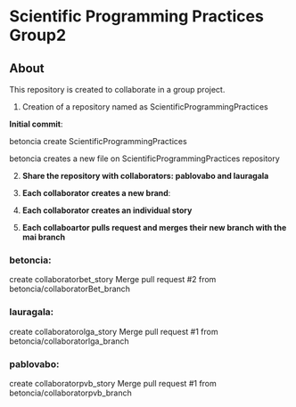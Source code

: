 # Scientific Programming Practices Group2
## About
This repository is created to collaborate in a group project.
1. Creation of a repository named as ScientificProgrammingPractices

**Initial commit**: 

betoncia create ScientificProgrammingPractices

betoncia creates a new file on ScientificProgrammingPractices repository

2. **Share the repository with collaborators: pablovabo and lauragala**

3. **Each collaborator creates a new brand**:
4. **Each collaborator creates an individual story**
5. **Each collaboartor pulls request and merges their new branch with the mai branch**

### **betoncia**:
 create collaboratorbet_story
 Merge pull request #2 from betoncia/collaboratorBet_branch
 
 ### **lauragala**:
 create collaboratorolga_story
 Merge pull request #1 from betoncia/collaboratorlga_branch
 
 ### **pablovabo**:
 create collaboratorpvb_story
 Merge pull request #1 from betoncia/collaboratorpvb_branch
 

